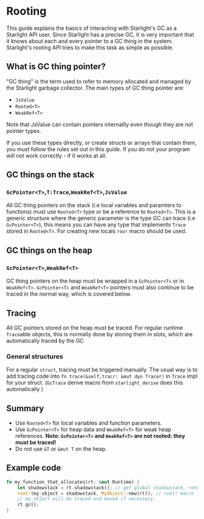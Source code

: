 # Rooting

This guide explains the basics of interacting with Starlight's GC as a Starlight API user. Since Starlight has a precise GC, it is very important that it knows about each and every pointer to a GC thing in the system. Starlight's rooting API tries to make this task as simple as possible.

## What is GC thing pointer?

"GC thing" is the term used to refer to memory allocated and managed by the Starlight garbage collector. The main types of GC thing pointer are:

- `JsValue`
- `Rooted<T>`
- `WeakRef<T>`


Note that JsValue can contain pointers internallly even though they are not pointer types.

If you use these types directly, or create structs or arrays that contain them, you must follow the rules set out in this guide. If you do not your program will not work correctly - if it works at all.

## GC things on the stack

### `GcPointer<T>`,`T:Trace`,`WeakRef<T>`,`JsValue`

All GC thing pointers on the stack (i.e local variables and paramters to functions) must use `Rooted<T>` type or be a reference to `Rooted<T>`. This is a generic structure where the generic parameter is the type GC can trace (i.e `GcPointer<T>`), this means you can have any type that implements `Trace` stored in `Rooted<T>`. For creating new locals `roo!` macro should be used. 
## GC things on the heap

### `GcPointer<T>`,`WeakRef<T>`

GC thing pointers on the heap must be wrapped in a `GcPointer<T>` or in `WeakRef<T>`. `GcPointer<T>` and `WeakRef<T>` pointers must also continue to be traced in the normal way, which is covered below.

## Tracing

All GC pointers stored on the heap must be traced. For regular runtime `Trace`able objects, this is normally done by storing them in slots, which are automatically traced by the GC

### General structures

For a regular `struct`, tracing must be triggered manually. The usual way is to add tracing code into `fn trace(&self,tracr: &mut dyn Tracer)` in `Trace` impl for your struct. (`GcTrace` derive macro from `starlight_derive` does this automatically )

## Summary

- Use `Rooted<T>` for local variables and function parameters.
- Use `GcPointer<T>` for heap data and `WeakRef<T>` for weak heap references. **Note: `GcPointer<T>` and `WeakRef<T>` are not rooted: they must be traced!**
- Do not use `&T` or `&mut T` on the heap.

## Example code
```rust
fn my_function_that_allocates(rt: &mut Runtime) {
    let shadowstack = rt.shadowstack(); // get global shadowstack, returned reference is tied to lifetime of current scope.
    root!(my_object = shadowstack, MyObject::new(rt)); // root! macro internally does zero heap allocations, shadowstack stores pinned references to stack values.
    // my_object will be traced and moved if necessary.
    rt.gc();
}
```